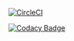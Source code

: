 [![CircleCI](https://circleci.com/gh/Edyesid/CVDS-Lab-8.svg?style=svg)](https://circleci.com/gh/Edyesid/CVDS-Lab-8)

[![Codacy Badge](https://api.codacy.com/project/badge/Grade/07007636173e44589d3558ff8bdcc4be)](https://www.codacy.com/manual/Edyesid/CVDS-Lab-8?utm_source=github.com&amp;utm_medium=referral&amp;utm_content=Edyesid/CVDS-Lab-8&amp;utm_campaign=Badge_Grade)

